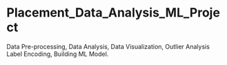 # Placement_Data_Analysis_ML_Project
Data Pre-processing, Data Analysis, Data Visualization, Outlier Analysis Label Encoding, Building ML Model.
